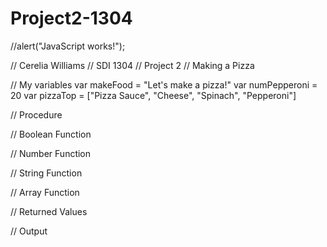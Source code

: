 Project2-1304
=============
//alert("JavaScript works!");

// Cerelia Williams
// SDI 1304
// Project 2
// Making a Pizza


// My variables
var makeFood = "Let's make a pizza!"
var numPepperoni = 20
var pizzaTop = ["Pizza Sauce", "Cheese", "Spinach", "Pepperoni"]

// Procedure



// Boolean Function



// Number Function



// String Function



// Array Function




// Returned Values



// Output
